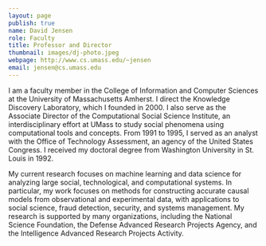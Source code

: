 ```yaml
---
layout: page
publish: true
name: David Jensen
role: Faculty
title: Professor and Director
thumbnail: images/dj-photo.jpeg
webpage: http://www.cs.umass.edu/~jensen
email: jensen@cs.umass.edu
---
```


I am a faculty member in the College of Information and Computer Sciences at the University of Massachusetts Amherst.  I direct the Knowledge Discovery Laboratory, which I founded in 2000.  I also serve as the Associate Director of the Computational Social Science Institute, an interdisciplinary effort at UMass to study social phenomena using computational tools and concepts.  From 1991 to 1995, I served as an analyst with the Office of Technology Assessment, an agency of the United States Congress.  I received my doctoral degree from Washington University in St. Louis in 1992.

My current research focuses on machine learning and data science for analyzing large social, technological, and computational systems.  In particular, my work focuses on methods for constructing accurate causal models from observational and experimental data, with applications to social science, fraud detection, security, and systems management.  My research is supported by many organizations, including the National Science Foundation, the Defense Advanced Research Projects Agency, and the Intelligence Advanced Research Projects Activity.
